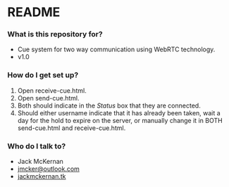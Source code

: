 # README #

### What is this repository for? ###

* Cue system for two way communication using WebRTC technology.
* v1.0

### How do I get set up? ###

1. Open receive-cue.html.
2. Open send-cue.html.
3. Both should indicate in the *Status* box that they are connected.
4. Should either username indicate that it has already been taken, wait a day for the hold to expire on the server, or manually change it in BOTH send-cue.html and receive-cue.html.

### Who do I talk to? ###

* Jack McKernan
* [jmcker@outlook.com](mailto:jmcker@outlook.com)
* [jackmckernan.tk](jackmckernan.tk)